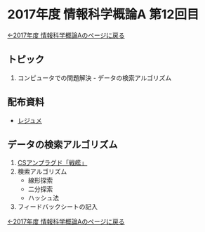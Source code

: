 #  2017年度 情報科学概論A 第12回目

[←2017年度 情報科学概論Aのページに戻る](../2017iisA.md)

## トピック

1. コンピュータでの問題解決 - データの検索アルゴリズム

## 配布資料

- [レジュメ](12/12resume.pdf)

## データの検索アルゴリズム

1. [CSアンプラグド「戦艦」](http://csunplugged.jp/index.php?%E6%88%A6%E8%89%A6)
2. 検索アルゴリズム
	- 線形探索
	- 二分探索
	- ハッシュ法
3. フィードバックシートの記入

[←2017年度 情報科学概論Aのページに戻る](../2017iisA.md)